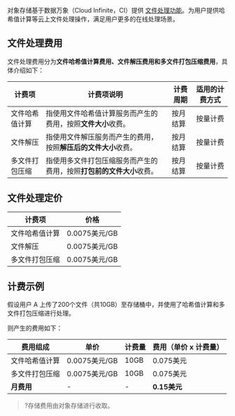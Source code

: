 对象存储基于数据万象（Cloud Infinite，CI）提供 [文件处理功能](https://www.tencentcloud.com/document/product/1045/52071)。为用户提供哈希值计算等云上文件处理操作，满足用户更多的在线处理场景。

## 文件处理费用

文件处理费用分为**文件哈希值计算费用、文件解压费用和多文件打包压缩费用**，具体介绍如下：

| 计费项         | 计费项说明                                                   | 计费周期 | 适用的计费方式 |
| -------------- | ------------------------------------------------------------ | -------- | -------------- |
| 文件哈希值计算 | 指使用文件哈希值计算服务而产生的费用，按照**文件大小**收费。 | 按月结算 | 按量计费       |
| 文件解压       | 指使用文件解压服务而产生的费用，按照**解压后的文件大小**收费。 | 按月结算 | 按量计费       |
| 多文件打包压缩 | 指使用多文件打包压缩服务而产生的费用，按照**打包前的文件大小**收费。 | 按月结算 | 按量计费       |

## 文件处理定价

| 计费项       | 价格       |
| ------------ | ---------- |
| 文件哈希值计算 | 0.0075美元/GB |
| 文件解压 | 0.0075美元/GB |
| 多文件打包压缩 | 0.0075美元/GB |

## 计费示例

假设用户 A 上传了200个文件（共10GB）至存储桶中，并使用了哈希值计算和多文件打包压缩进行处理。

则产生的费用如下：

| 费用组成   | 单价       | 计费量  | 费用（单价 x 计费量） |
| ---------- | ---------- | ------- | ------------------- |
| 文件哈希值计算 | 0.0075美元/GB | 10GB  | 0.075美元 |
| 多文件打包压缩 | 0.0075美元/GB | 10GB | 0.075美元   |
| **月费用** |          -  |    -     | **0.15美元**      |


>?存储费用由对象存储进行收取。 
